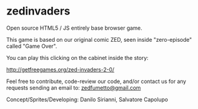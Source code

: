 zedinvaders
===========

Open source HTML5 / JS entirely base browser game.

This game is based on our original comic ZED, seen inside "zero-episode" called "Game Over".

You can play this clicking on the cabinet inside the story:

http://getfreegames.org/zed-invaders-2-0/

Feel free to contribute, code-review our code, and/or contact us for any requests sending an email to: zedfumetto@gmail.com 

Concept/Sprites/Developing: Danilo Sirianni, Salvatore Capolupo
